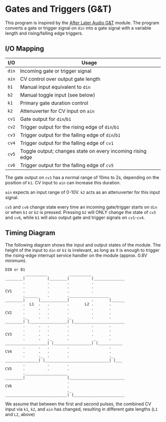 # Gates and Triggers (G&T)

This program is inspired by the [After Later Audio G&T](https://afterlateraudio.com/products/gt-gates-and-triggers)
module.  The program converts a gate or trigger signal on `din` into a gate signal with a variable length and
rising/falling edge triggers.

## I/O Mapping

| I/O           | Usage
|---------------|-------------------------------------------------------------------|
| `din`         | Incoming gate or trigger signal                                   |
| `ain`         | CV control over output gate length                                |
| `b1`          | Manual input equivalent to `din`                                  |
| `b2`          | Manual toggle input (see below)                                   |
| `k1`          | Primary gate duration control                                     |
| `k2`          | Attenuverter for CV input on `ain`                                |
| `cv1`         | Gate output for `din`/`b1`                                        |
| `cv2`         | Trigger output for the rising edge of `din`/`b1`                  |
| `cv3`         | Trigger output for the falling edge of `din`/`b1`                 |
| `cv4`         | Trigger output for the falling edge of `cv1`                      |
| `cv5`         | Toggle output; changes state on every incoming rising edge        |
| `cv6`         | Trigger output for the falling edge of `cv5`                      |

The gate output on `cv1` has a normal range of 10ms to 2s, depending on the position of `k1`.  CV input to `ain` can
increase this duration.

`ain` expects an input range of 0-10V.  `k2` acts as an attenuverter for this input signal.

`cv5` and `cv6` change state every time an incoming gate/trigger starts on `din` or when `b1` or `b2` is pressed.
Pressing `b2` will ONLY change the state of `cv5` and `cv6`, while `b1` will also output gate and trigger signals on
`cv1`-`cv4`.


## Timing Diagram

The following diagram shows the input and output states of the module.  The height of the input to `din` or `b1` is
irrelevant, as long as it is enough to trigger the rising-edge interrupt service handler on the module (approx. 0.8V
minimum).

```
DIN or B1
         __________          __________
________|          |________|          |______________
        .          .        .          .
        .          .        .          .
CV1     .          .        .          .
        .______    .        .__________________
________|      |____________|          .       |______
        .  L1  .   .        .       L2 .       .
        .      .   .        .          .       .
CV2     .      .   .        .          .       .
        ._     .   .        ._         .       .
________| |_________________| |_______________________
        .      .   .        .          .       .
        .      .   .        .          .       .
CV3     .      .   .        .          .       .
        .      .   ._       .           _      .
___________________| |_________________| |___________
        .      .   .        .                  .
CV4     .      .   .        .                  .
        .      ._  .        .                  ._
_______________| |_____________________________| |___
        .          .        .
CV5     .          .        .
        .___________________
________|                   |_________________________
                            .
CV6                         .
                            ._
____________________________| |_______________________
```

We assume that between the first and second pulses, the combined CV input via `k1`, `k2`, and `ain` has changed,
resulting in different gate lengths (`L1` and `L2`, above)
